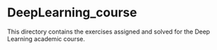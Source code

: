 # DeepLearning_course
This directory contains the exercises assigned and solved for the Deep Learning academic course.
